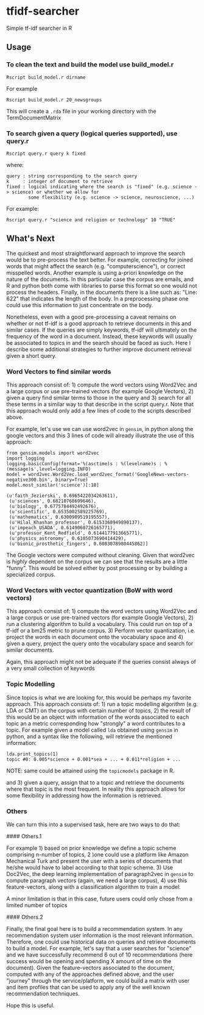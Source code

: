 # tfidf-searcher
Simple tf-idf searcher in R

## Usage
### To clean the text and build the model use build_model.r

```
Rscript build_model.r dirname
```

For example

```
Rscript build_model.r 20_newsgroups
```

This will create a `.rda` file in your working directory with the TermDocumentMatrix

### To search given a query (logical queries supported), use query.r 

```
Rscript query.r query k fixed
```

where:

```
query : string corresponding to the search query
k     : integer of document to retrieve
fixed : logical indicating where the search is "fixed" (e.g. science -> science) or whether we allow for 
        some flexibility (e.g. science -> science, neuroscience, ...)
```

For example:

```
Rscript query.r "science and religion or technology" 10 "TRUE"
```

## What's Next

The quickest and most straightforward approach to improve the search would be to pre-process the text better. 
For example, correcting for joined words that might affect the search (e.g. "computerscience"), or correct 
misspelled words. Another example is using a-priori knowledge on the nature of the documents. In this particular
case the corpus are emails, and R and python both come with libraries to parse this format so one would not process
the headers. Finally, in the documents there is a line such as: "Line: 622" that indicates the length of the body. 
In a preprocessing phase one could use this information to just concentrate on the body. 

Nonetheless, even with a good pre-processing a caveat remains on whether or not tf-idf is a good approach to retrieve
documents in this and similar cases. If the queries are simply keywords, tf-idf will ultimately on the frequency of 
the word in a document. Instead, these keywords will usually be associated to topics in and the search should be faced as such. Here I describe some additional strategies to further improve document retrieval given a short query. 

### Word Vectors to find similar words

This approach consist of: 1) compute the word vectors using Word2Vec and a large corpus or use pre-trained vectors (for example Google Vectors), 2) given a query find similar terms to those in the query and 3) search for all these terms in a similar way to that describe in the script query.r. Note that this approach would only add a few lines of code to 
the scripts described above.

For example, let's use we can use word2vec in ``gensim``, in python along the google vectors and this 3 lines of code will 
already illustrate the use of this approach: 

```
from gensim.models import word2vec
import logging
logging.basicConfig(format='%(asctime)s : %(levelname)s : %(message)s',level=logging.INFO)
model = word2vec.Word2Vec.load_word2vec_format('GoogleNews-vectors-negative300.bin', binary=True)
model.most_similar('science')[:10]

(u'faith_Jezierski', 0.6965422034263611),
 (u'sciences', 0.68210768699646),
 (u'biology', 0.6775784492492676),
 (u'scientific', 0.6535002589225769),
 (u'mathematics', 0.6300909519195557),
 (u'Hilal_Khashan_professor', 0.6153368949890137),
 (u'impeach_USADA', 0.6149060726165771),
 (u'professor_Kent_Redfield', 0.6144177913665771),
 (u'physics_astronomy', 0.6105073690414429),
 (u'bionic_prosthetic_fingers', 0.6083078980445862)]
```

The Google vectors were computed without cleaning. Given that word2vec is *highly* dependent on the corpus we can see that 
the results are a little "funny". This would be solved either by post processing or by building a specialized corpus. 

### Word Vectors with vector quantization (BoW with word vectors)

This approach consist of: 1) compute the word vectors using Word2Vec and a large corpus or use pre-trained vectors (for example Google Vectors), 2) run a clustering algorithm to build a vocabulary. This could run on top of a tf-idf or a bm25 metric to prune corpus. 3) Perform vector quantization, i.e. project the words in each document onto the vocabulary space and 4) given a query, project the query onto the vocabulary space and search for similar documents.

Again, this approach might not be adequate if the queries consist always of a very small collection of keywords

### Topic Modelling

Since topics is what we are looking for, this would be perhaps my favorite approach. This approach consists of: 1) run a topic modelling algorithm (e.g. LDA or CMT) on the corpus with certain number of topics, 2) the result of this would be an object with information of the words associated to each topic an a metric corresponding how "strongly" a word contributes to a topic. For example given a model called `lda` obtained using `gensim` in python, and a syntax like the following, will retrieve the mentioned information: 

```
lda.print_topics(1)
topic #0: 0.005*science + 0.001*sea + ... + 0.011*religion + ...
```

NOTE: same could be attained using the `topicmodels` package in R.

and 3) given a query, assign that to a topic and retrieve the documents where that topic is the most frequent. In reality this approach allows for some flexibility in addressing how the information is retrieved. 

### Others

We can turn this into a supervised task, here are two ways to do that:

#### Others.1

For example 1) based on prior knowledge we define a topic scheme comprising n-number of topics, 2 )one could use a platform like Amazon Mechanical Turk and present the user with a series of documents that he/she would have to label according to that topic scheme. 3) Use Doc2Vec, the deep learning implementation of paragraph2vec in `gensim` to compute paragraph vectors (again, we need a large corpus), 4) use this feature-vectors, along with a classification algorithm to train a model.

A minor limitation is that in this case, future users could only chose from a limited number of topics

#### Others.2

Finally, the final goal here is to build a recommendation system. In any recommendation system user information is the most relevant information. Therefore, one could use historical data on queries and retrieve documents to build a model. For example, let's say that a user searches for "science" and we have successfully recommend 6 out of 10 recommendations (here success would be opening and spending X amount of time on the document). Given the feature-vectors associated to the document, computed with any of the approaches defined above, and the user "journey" through the service/platform, we could build a matrix with user and item profiles that can be used to apply any of the well known recommendation techniques. 

Hope this is useful.